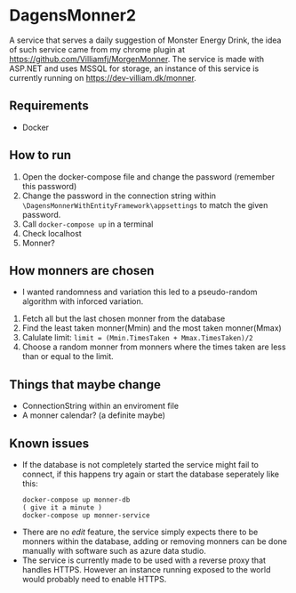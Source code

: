 # DagensMonner2
 A service that serves a daily suggestion of Monster Energy Drink, the idea of such service came from my chrome plugin at https://github.com/Villiamfj/MorgenMonner. The service is made with ASP.NET and uses MSSQL for storage, an instance of this service is currently running on https://dev-villiam.dk/monner.

## Requirements
- Docker

## How to run
1. Open the docker-compose file and change the password (remember this password)
2. Change the password in the connection string within `\DagensMonnerWithEntityFramework\appsettings` to match the given password.
3. Call ```docker-compose up``` in a terminal
4. Check localhost
5. Monner?

## How monners are chosen
- I wanted randomness and variation this led to a pseudo-random algorithm with inforced variation.
1. Fetch all but the last chosen monner from the database
2. Find the least taken monner(Mmin) and the most taken monner(Mmax)
3. Calulate limit: `limit = (Mmin.TimesTaken + Mmax.TimesTaken)/2`
4. Choose a random monner from monners where the times taken are less than or equal to the limit.

## Things that maybe change
- ConnectionString within an enviroment file
- A monner calendar? (a definite maybe)

## Known issues
-  If the database is not completely started the service might fail to connect, if this happens try again or start the database seperately like this:
    ```
    docker-compose up monner-db
    ( give it a minute )
    docker-compose up monner-service
    ```
-  There are no *edit* feature, the service simply expects there to be monners within the database, adding or removing monners can be done manually with software such as azure data studio.
-  The service is currently made to be used with a reverse proxy that handles HTTPS. However an instance running exposed to the world would probably need to enable HTTPS.
